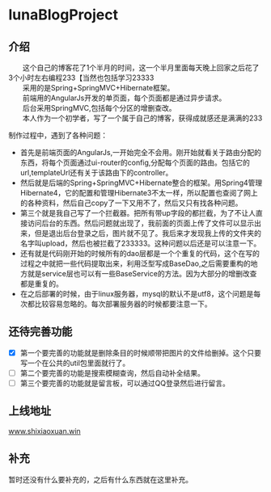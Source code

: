 # lunaBlogProject
## 介绍
&emsp;&emsp;这个自己的博客花了1个半月的时间，这一个半月里面每天晚上回家之后花了3个小时左右编程233【当然也包括学习23333  
&emsp;&emsp;采用的是Spring+SpringMVC+Hibernate框架。   
&emsp;&emsp;前端用的AngularJs开发的单页面，每个页面都是通过异步请求。  
&emsp;&emsp;后台采用SpringMVC,包括每个分区的增删查改。  
&emsp;&emsp;本人作为一个初学者，写了一个属于自己的博客，获得成就感还是满满的233  

制作过程中，遇到了各种问题：
- 首先是前端页面的AngularJs,一开始完全不会用。刚开始就看关于路由分配的东西，将每个页面通过ui-router的config,分配每个页面的路由。包括它的url,templateUrl还有关于该路由下的controller。
- 然后就是后端的Spring+SpringMVC+Hibernate整合的框架。用Spring4管理Hibernate4，它的配置和管理Hibernate3不太一样，所以配置也查阅了网上的各种资料，然后自己copy了一下又用不了，然后又只有找各种问题。
- 第三个就是我自己写了一个拦截器。把所有带up字段的都拦截，为了不让人直接访问后台的东西。然后问题就出现了，我前面的页面上传了文件可以显示出来，但是退出后台登录之后，图片就不见了。我后来才发现我上传的文件夹的名字叫upload，然后也被拦截了233333。这种问题以后还是可以注意一下。
- 还有就是代码刚开始的时候所有的dao层都是一个个重复的代码，这个在写的过程之中就把一些代码提取出来，利用泛型写成BaseDao,之后需要重构的地方就是service层也可以有一些BaseService的方法。因为大部分的增删改查都是重复的。
- 在之后部署的时候，由于linux服务器，mysql的默认不是utf8，这个问题是每次都比较容易忽略的。每次部署服务器的时候都要注意一下。
## 还待完善功能
- [x] 第一个要完善的功能就是删除条目的时候顺带把图片的文件给删掉。这个只要写一个在公共的util包里面就行了。
- [ ] 第二个要完善的功能是搜索模糊查询，然后自动补全结果。
- [ ] 第三个要完善的功能就是留言板，可以通过QQ登录然后进行留言。
## 上线地址
www.shixiaoxuan.win
## 补充
暂时还没有什么要补充的，之后有什么东西就在这里补充。
